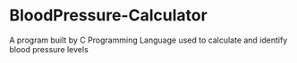 # BloodPressure-Calculator
A program built by C Programming Language used to calculate and identify blood pressure levels
